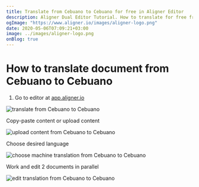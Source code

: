 ```yaml
---
title: Translate from Cebuano to Cebuano for free in Aligner Editor
description: Aligner Dual Editor Tutorial. How to translate for free from Cebuano to Cebuano. Aligner is multilingual document management platform. 
ogImage: "https://www.aligner.io/images/aligner-logo.png"
date: 2020-05-06T07:09:21+03:00
image: ../images/aligner-logo.png
onBlog: true
---
```


# How to translate document from Cebuano to Cebuano

1. Go to editor at [app.aligner.io](https://app.aligner.io "Aligner App web page")

![translate from Cebuano to Cebuano](../aligner-blank-editor.png "translate from Cebuano to Cebuano")

Copy-paste content or upload content

![upload content from Cebuano to Cebuano](../aligner-uploaded-document.png "upload content from Cebuano to Cebuano")

Choose desired language

![choose machine translation from Cebuano to Cebuano](../aligner-language-dropdown.png "choose machine translation from Cebuano to Cebuano")

Work and edit 2 documents in parallel

![edit translation from Cebuano to Cebuano](../aligner-double-sitded-editor.png "edit translation from Cebuano to Cebuano")

